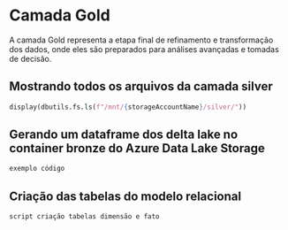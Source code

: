 # Camada Gold

A camada Gold representa a etapa final de refinamento e transformação dos dados, onde eles são preparados para análises avançadas e tomadas de decisão. 

## Mostrando todos os arquivos da camada silver
```python 
display(dbutils.fs.ls(f"/mnt/{storageAccountName}/silver/"))
```

## Gerando um dataframe dos delta lake no container bronze do Azure Data Lake Storage
```python 
exemplo código
```

## Criação das tabelas do modelo relacional
```python 
script criação tabelas dimensão e fato
```
